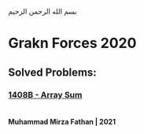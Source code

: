 بسم الله الرحمن الرحيم
<br />
# Grakn Forces 2020
## Solved Problems:
### [1408B - Array Sum](https://codeforces.com/problemset/problem/1408/B) <br/><br/>
**Muhammad Mirza Fathan | 2021**
